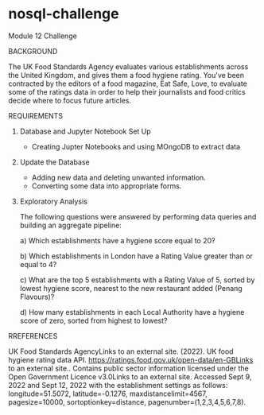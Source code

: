 # nosql-challenge
Module 12 Challenge

BACKGROUND

The UK Food Standards Agency evaluates various establishments across the United Kingdom, and gives them a food hygiene rating. You've been contracted by the editors of a food magazine, Eat Safe, Love, to evaluate some of the ratings data in order to help their journalists and food critics decide where to focus future articles.


REQUIREMENTS

1. Database and Jupyter Notebook Set Up
    - Creating Jupter Notebooks and using MOngoDB to extract data
2. Update the Database
    - Adding new data and deleting unwanted information.
    - Converting some data into appropriate forms.
3. Exploratory Analysis

    The following questions were answered by performing data queries and building an aggregate pipeline:

    a) Which establishments have a hygiene score equal to 20?

    b) Which establishments in London have a Rating Value greater than or equal to 4?

    c) What are the top 5 establishments with a Rating Value of 5, sorted by lowest hygiene score, nearest to the new restaurant added (Penang Flavours)?

    d) How many establishments in each Local Authority have a hygiene score of zero, sorted from highest to lowest?




RREFERENCES


UK Food Standards AgencyLinks to an external site. (2022). UK food hygiene rating data API. https://ratings.food.gov.uk/open-data/en-GBLinks to an external site.. Contains public sector information licensed under the Open Government Licence v3.0Links to an external site.
Accessed Sept 9, 2022 and Sept 12, 2022 with the establishment settings as follows: longitude=51.5072, latitude=-0.1276, maxdistancelimit=4567, pagesize=10000, sortoptionkey=distance, pagenumber=(1,2,3,4,5,6,7,8).